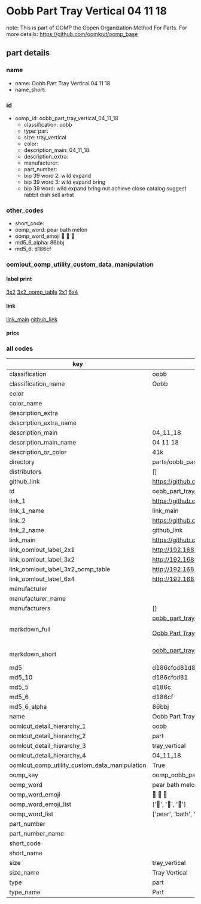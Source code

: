 # Oobb Part Tray Vertical 04 11 18  

note: This is part of OOMP the Oopen Organization Method For Parts. For more details: https://github.com/oomlout/oomp_base

##  part details





### name
* name: Oobb Part Tray Vertical 04 11 18
* name_short: 
### id
* oomp_id: oobb_part_tray_vertical_04_11_18
  * classification: oobb
  * type: part
  * size: tray_vertical
  * color: 
  * description_main: 04_11_18
  * description_extra: 
  * manufacturer: 
  * part_number: 
  * bip 39 word 2: wild expand
  * bip 39 word 3: wild expand bring
  * bip 39 word: wild expand bring nut achieve close catalog suggest rabbit dish sell artist

### other_codes
* short_code: 
* oomp_word: pear bath melon
* oomp_word_emoji :pear: :bath: :melon:
* md5_6_alpha: 86bbj
* md5_6: d186cf






### oomlout_oomp_utility_custom_data_manipulation
#### label print
[3x2](http://192.168.1.245:1112/?label=oomp%2086bbj)
[3x2_oomp_table](http://192.168.1.107:1112/?label=oomp%2086bbj)
[2x1](http://192.168.1.242:1112/?label=oomp%2086bbj)
[6x4](http://192.168.1.55:1112/?label=oomp%2086bbj)    

#### link

[link_main](https://github.com/oomlout/oomlout_oomp_current_version_messy/tree/main/parts/oobb_part_tray_vertical_04_11_18) [github_link](https://github.com/oomlout/oomlout_oomp_part_src/tree/main/parts/oobb_part_tray_vertical_04_11_18)                             

#### price







### all codes 
| key | value |  
| --- | --- |  
| classification | oobb |  
| classification_name | Oobb |  
| color |  |  
| color_name |  |  
| description_extra |  |  
| description_extra_name |  |  
| description_main | 04_11_18 |  
| description_main_name | 04 11 18 |  
| description_or_color | 41k |  
| directory | parts/oobb_part_tray_vertical_04_11_18 |  
| distributors | [] |  
| github_link | https://github.com/oomlout/oomlout_oomp_part_src/tree/main/parts/oobb_part_tray_vertical_04_11_18 |  
| id | oobb_part_tray_vertical_04_11_18 |  
| link_1 | https://github.com/oomlout/oomlout_oomp_current_version_messy/tree/main/parts/oobb_part_tray_vertical_04_11_18 |  
| link_1_name | link_main |  
| link_2 | https://github.com/oomlout/oomlout_oomp_part_src/tree/main/parts/oobb_part_tray_vertical_04_11_18 |  
| link_2_name | github_link |  
| link_main | https://github.com/oomlout/oomlout_oomp_current_version_messy/tree/main/parts/oobb_part_tray_vertical_04_11_18 |  
| link_oomlout_label_2x1 | http://192.168.1.242:1112/?label=oomp%2086bbj |  
| link_oomlout_label_3x2 | http://192.168.1.245:1112/?label=oomp%2086bbj |  
| link_oomlout_label_3x2_oomp_table | http://192.168.1.107:1112/?label=oomp%2086bbj |  
| link_oomlout_label_6x4 | http://192.168.1.55:1112/?label=oomp%2086bbj |  
| manufacturer |  |  
| manufacturer_name |  |  
| manufacturers | [] |  
| markdown_full | [oobb_part_tray_vertical_04_11_18](https://github.com/oomlout/oomlout_oomp_current_version_messy/tree/main/parts/oobb_part_tray_vertical_04_11_18)<br>[](https://github.com/oomlout/oomlout_oomp_current_version_messy/tree/main/parts/oobb_part_tray_vertical_04_11_18)<br>[Oobb Part Tray Vertical 04 11 18](https://github.com/oomlout/oomlout_oomp_current_version_messy/tree/main/parts/oobb_part_tray_vertical_04_11_18)<br><br> |  
| markdown_short | [oobb_part_tray_vertical_04_11_18](https://github.com/oomlout/oomlout_oomp_current_version_messy/tree/main/parts/oobb_part_tray_vertical_04_11_18)<br><br> |  
| md5 | d186cfcd81d8e47cae80e97a38540fd8 |  
| md5_10 | d186cfcd81 |  
| md5_5 | d186c |  
| md5_6 | d186cf |  
| md5_6_alpha | 86bbj |  
| name | Oobb Part Tray Vertical 04 11 18 |  
| oomlout_detail_hierarchy_1 | oobb |  
| oomlout_detail_hierarchy_2 | part |  
| oomlout_detail_hierarchy_3 | tray_vertical |  
| oomlout_detail_hierarchy_4 | 04_11_18 |  
| oomlout_oomp_utility_custom_data_manipulation | True |  
| oomp_key | oomp_oobb_part_tray_vertical_04_11_18 |  
| oomp_word | pear bath melon |  
| oomp_word_emoji | :pear: :bath: :melon: |  
| oomp_word_emoji_list | [':pear:', ':bath:', ':melon:'] |  
| oomp_word_list | ['pear', 'bath', 'melon'] |  
| part_number |  |  
| part_number_name |  |  
| short_code |  |  
| short_name |  |  
| size | tray_vertical |  
| size_name | Tray Vertical |  
| type | part |  
| type_name | Part |  
